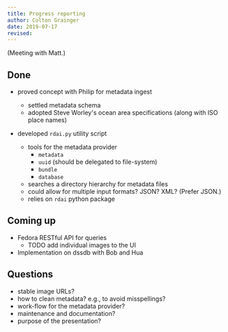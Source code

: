 ```yaml
---
title: Progress reporting
author: Colton Grainger
date: 2019-07-17
revised:
---
```


(Meeting with Matt.)

## Done

- proved concept with Philip for metadata ingest
    - settled metadata schema
    - adopted Steve Worley's ocean area specifications (along with ISO place names)

- developed `rdai.py` utility script
    - tools for the metadata provider
        - `metadata`
        - `uuid` (should be delegated to file-system)
        - `bundle`
        - `database`
    - searches a directory hierarchy for metadata files
    - could allow for multiple input formats? JSON? XML? (Prefer JSON.)
    - relies on `rdai` python package

## Coming up

- Fedora RESTful API for queries
    - TODO add individual images to the UI
- Implementation on dssdb with Bob and Hua

## Questions

- stable image URLs?
- how to clean metadata? e.g., to avoid misspellings?
- work-flow for the metadata provider?
- maintenance and documentation?
- purpose of the presentation?

